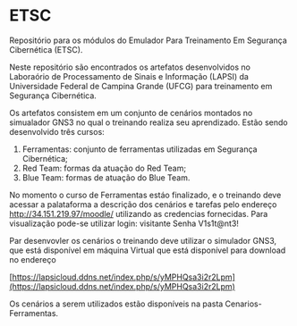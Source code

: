 # ETSC

Repositório para os módulos do Emulador Para Treinamento Em Segurança Cibernética (ETSC).

Neste repositório são encontrados os artefatos desenvolvidos no Laboraório de Processamento de Sinais e Informação (LAPSI) da Universidade Federal de Campina Grande (UFCG) para treinamento em Segurança Cibernética.

Os artefatos consistem em um conjunto de cenários montados no simualador GNS3 no qual o treinando realiza seu aprendizado. Estão sendo desenvolvido três cursos:
1. Ferramentas: conjunto de ferramentas utilizadas em Segurança Cibernética;
2. Red Team: formas da atuação do Red Team;
3. Blue Team: formas de atuação do Blue Team.

No momento o curso de Ferramentas estáo finalizado, e o treinando deve acessar a palataforma a descrição dos cenários e tarefas pelo endereço http://34.151.219.97/moodle/ utilizando as credencias fornecidas. Para visualização pode-se utilizar login: visitante Senha V1s1t@nt3!

Par desenvovler os cenários o treinando deve utilizar o simulador GNS3, que está disponível em máquina Virtual que está disponível para download no endereço

[https://lapsicloud.ddns.net/index.php/s/yMPHQsa3i2r2Lpm](https://lapsicloud.ddns.net/index.php/s/yMPHQsa3i2r2Lpm)

Os cenários a serem utilizados estão disponíveis na pasta Cenarios-Ferramentas.
